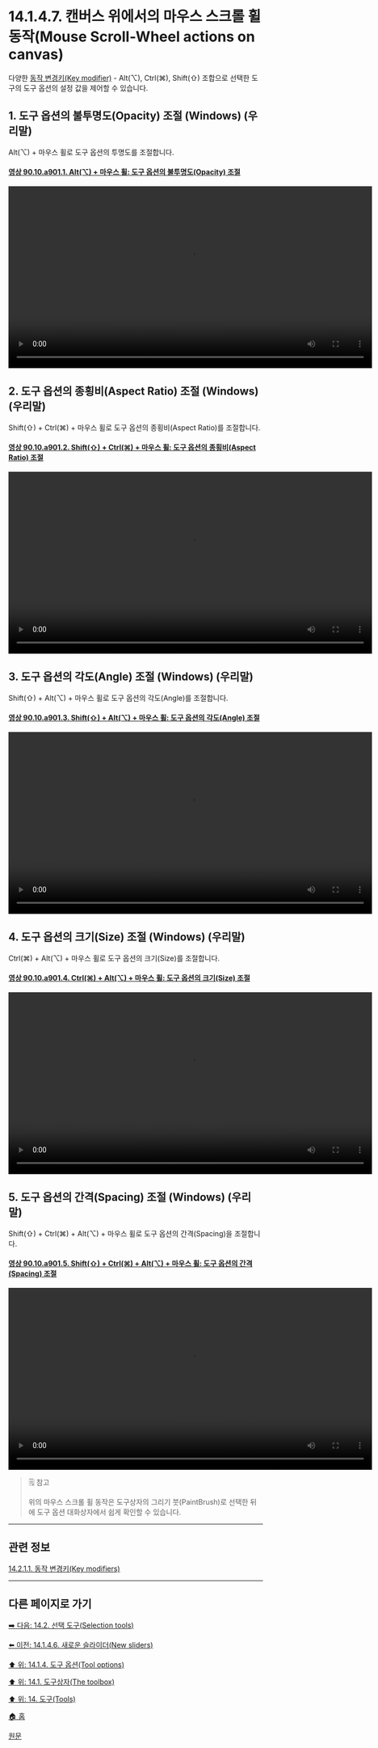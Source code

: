 # 14.1.4.7. 캔버스 위에서의 마우스 스크롤 휠 동작(Mouse Scroll-Wheel actions on canvas)
다양한 [동작 변경키(Key modifier)](./14-02-01-01-key_modifiers.md) - Alt(⌥), Ctrl(⌘), Shift(⇧) 조합으로 선택한 도구의 도구 옵션의 설정 값을 제어할 수 있습니다.

## 1. 도구 옵션의 불투명도(Opacity) 조절 (Windows) (우리말)
Alt(⌥) + 마우스 휠로 도구 옵션의 투명도를 조절합니다.

<a id="90-10-a901-01"></a>

#### [영상 90.10.a901.1. Alt(⌥) + 마우스 휠: 도구 옵션의 불투명도(Opacity) 조절](./90-10-00-keyboard_shortcut.md#90-10-a901-01)
<video controls="controls" width="720" src="https://github.com/wonder13662/gimp/assets/15767104/d3356aa5-bfcc-4cf7-a7ae-014bbd530df5"></video>

## 2. 도구 옵션의 종횡비(Aspect Ratio) 조절 (Windows) (우리말)
Shift(⇧) + Ctrl(⌘) + 마우스 휠로 도구 옵션의 종횡비(Aspect Ratio)를 조절합니다.

<a id="90-10-a901-02"></a>

#### [영상 90.10.a901.2. Shift(⇧) + Ctrl(⌘) + 마우스 휠: 도구 옵션의 종횡비(Aspect Ratio) 조절](./90-10-00-keyboard_shortcut.md#90-10-a901-02)
<video controls="controls" width="720" src="https://github.com/wonder13662/gimp/assets/15767104/2f5ffa16-9715-4da6-a0ee-508a303e8ed8"></video>

## 3. 도구 옵션의 각도(Angle) 조절 (Windows) (우리말)
Shift(⇧) + Alt(⌥) + 마우스 휠로 도구 옵션의 각도(Angle)를 조절합니다.

<a id="90-10-a901-03"></a>

#### [영상 90.10.a901.3. Shift(⇧) + Alt(⌥) + 마우스 휠: 도구 옵션의 각도(Angle) 조절](./90-10-00-keyboard_shortcut.md#90-10-a901-03)
<video controls="controls" width="720" src="https://github.com/wonder13662/gimp/assets/15767104/59dcd48c-cedd-4a08-83a8-9c68af9919f5"></video>

## 4. 도구 옵션의 크기(Size) 조절 (Windows) (우리말)
Ctrl(⌘) + Alt(⌥) + 마우스 휠로 도구 옵션의 크기(Size)를 조절합니다.

<a id="90-10-a901-04"></a>

#### [영상 90.10.a901.4. Ctrl(⌘) + Alt(⌥) + 마우스 휠: 도구 옵션의 크기(Size) 조절](./90-10-00-keyboard_shortcut.md#90-10-a901-04)
<video controls="controls" width="720" src="https://github.com/wonder13662/gimp/assets/15767104/212a0a2b-b861-466e-a11f-8ade0f06a3a2"></video>

## 5. 도구 옵션의 간격(Spacing) 조절 (Windows) (우리말)
Shift(⇧) + Ctrl(⌘) + Alt(⌥) + 마우스 휠로 도구 옵션의 간격(Spacing)을 조절합니다.

<a id="90-10-a901-05"></a>

#### [영상 90.10.a901.5. Shift(⇧) + Ctrl(⌘) + Alt(⌥) + 마우스 휠: 도구 옵션의 간격(Spacing) 조절](./90-10-00-keyboard_shortcut.md#90-10-a901-05)
<video controls="controls" width="720" src="https://github.com/wonder13662/gimp/assets/15767104/5e4248af-4cd1-490d-add6-7c1fd4e62dbf"></video>

> 🗒️ 참고
>
> 위의 마우스 스크롤 휠 동작은 도구상자의 그리기 붓(PaintBrush)로 선택한 뒤에 도구 옵션 대화상자에서 쉽게 확인할 수 있습니다.

***

## 관련 정보

[14.2.1.1. 동작 변경키(Key modifiers)](./14-02-01-01-key_modifiers.md)

***

## 다른 페이지로 가기

[➡️ 다음: 14.2. 선택 도구(Selection tools)](./14-02-00-selection-tools.md)

[⬅️ 이전: 14.1.4.6. 새로운 슬라이더(New sliders)](./14-01-04-06-new_sliders.md)

[⬆️ 위: 14.1.4. 도구 옵션(Tool options)](./14-01-04-00-tool-options.md)

[⬆️ 위: 14.1. 도구상자(The toolbox)](./14-01-00-the-toolbox.md)

[⬆️ 위: 14. 도구(Tools)](./14-00-tools.md)

[🏠 홈](./00-home.md)

[원문](https://docs.gimp.org/2.10/ko/gimp-tools.html#gimp-tool-options-dialog)